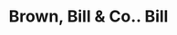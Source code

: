 ---
doi: 10.7916/D88K8N5H
date_other: '1874'
date_other_textual: '1874'
form: printed ephemera
genre:
- Invoices
name:
- Brown, Bill & Co.
object_in_context_url: https://biggert.cul.columbia.edu/items/view/ave_biggert_01175
subject_hierarchical_geographic:
- Ogdensburg, New York, United States
subject_name:
- Brown, Bill & Co.
title: Brown, Bill & Co.. Bill
sort_title: Brown, Bill & Co.. Bill
call_number: ave_biggert_01175
coordinates:
- 44.7,-75.48333333333333
pid: ave_biggert_01175
identifiers: ave_biggert_01175
thumbnail: https://derivativo-2.library.columbia.edu/iiif/2/ldpd:343399/full/!256,256/0/native.jpg
permalink: "/biggert/ave_biggert_01175/"
layout: iiif-image-page
---